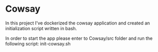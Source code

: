 # Cowsay
In this project I've dockerized the cowsay application and created an initialization script written in bash.


In order to start the app please enter to Cowsay/src folder and run the following script: init-cowsay.sh


